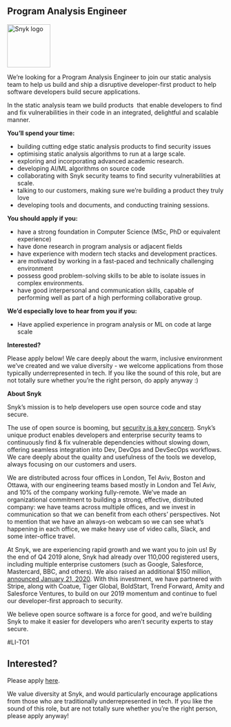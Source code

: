 Program Analysis Engineer
---

<img src="https://res.cloudinary.com/snyk/image/upload/v1537345894/press-kit/brand/logo-black.png" width="100" alt="Snyk logo" />

<p><span style="font-weight: 400;">We’re looking for a Program Analysis Engineer to join our static analysis team to help us build and ship a disruptive developer-first product to help software developers build secure applications.</span></p>
<p><span style="font-weight: 400;">In the static analysis team we build products&nbsp; that enable developers to find and fix vulnerabilities in their code in an integrated, delightful and scalable manner.</span></p>
<p><strong>You’ll spend your time:</strong></p>
<ul>
<li style="font-weight: 400;"><span style="font-weight: 400;">building cutting edge static analysis products to find security issues</span></li>
<li style="font-weight: 400;"><span style="font-weight: 400;">optimising static analysis algorithms to run at a large scale.</span></li>
<li style="font-weight: 400;"><span style="font-weight: 400;">exploring and incorporating advanced academic research.</span></li>
<li style="font-weight: 400;"><span style="font-weight: 400;">developing AI/ML algorithms on source code&nbsp;</span></li>
<li style="font-weight: 400;"><span style="font-weight: 400;">collaborating with Snyk security teams to find security vulnerabilities at scale.&nbsp;</span></li>
<li style="font-weight: 400;"><span style="font-weight: 400;">talking to our customers, making sure we’re building a product they truly love</span></li>
<li style="font-weight: 400;"><span style="font-weight: 400;">developing tools and documents, and conducting training sessions.</span></li>
</ul>
<p><strong>You should apply if you:</strong></p>
<ul>
<li style="font-weight: 400;"><span style="font-weight: 400;">have a strong foundation in Computer Science (MSc, PhD or equivalent experience)</span></li>
<li style="font-weight: 400;"><span style="font-weight: 400;">have done research in program analysis or adjacent fields</span></li>
<li style="font-weight: 400;"><span style="font-weight: 400;">have experience with modern tech stacks and development practices.</span></li>
<li style="font-weight: 400;"><span style="font-weight: 400;">are motivated by working in a fast-paced and technically challenging environment</span></li>
<li style="font-weight: 400;"><span style="font-weight: 400;">possess good problem-solving skills to be able to isolate issues in complex environments.</span></li>
<li style="font-weight: 400;"><span style="font-weight: 400;">have good interpersonal and communication skills, capable of performing well as part of a high performing collaborative group.</span></li>
</ul>
<p><strong>We’d especially love to hear from you if you:</strong></p>
<ul>
<li style="font-weight: 400;"><span style="font-weight: 400;">Have applied experience in program analysis or ML on code at large scale&nbsp;</span></li>
</ul>
<p><strong>Interested?</strong></p>
<p><span style="font-weight: 400;">Please apply below! We care deeply about the warm, inclusive environment we’ve created and we value diversity - we welcome applications from those typically underrepresented in tech. If you like the sound of this role, but are not totally sure whether you’re the right person, do apply anyway :)</span></p>
<p><strong>About Snyk</strong></p>
<p><span style="font-weight: 400;">Snyk’s mission is to help developers use open source code and stay secure.&nbsp;</span></p>
<p><span style="font-weight: 400;">The use of open source is booming, but </span><a href="https://snyk.io/blog/devsecops-insights-2020/"><span style="font-weight: 400;">security is a key concern</span></a><span style="font-weight: 400;">. Snyk’s unique product enables developers and enterprise security teams to continuously find &amp; fix vulnerable dependencies without slowing down, offering seamless integration into Dev, DevOps and DevSecOps workflows. We care deeply about the quality and usefulness of the tools we develop, always focusing on our customers and users.&nbsp;</span></p>
<p><span style="font-weight: 400;">We are distributed across four offices in London, Tel Aviv, Boston and Ottawa, with our engineering teams based mostly in London and Tel Aviv, and 10% of the company working fully-remote. We’ve made an organizational commitment to building a strong, effective, distributed company: we have teams across multiple offices, and we invest in communication so that we can benefit from each others’ perspectives. Not to mention that we have an always-on webcam so we can see what’s happening in each office, we make heavy use of video calls, Slack, and some inter-office travel.</span></p>
<p><span style="font-weight: 400;">At Snyk, we are experiencing rapid growth and we want you to join us! By the end of Q4 2019 alone, Snyk had already over 110,000 registered users, including multiple enterprise customers (such as Google, Salesforce, Mastercard, BBC, and others). We also raised an additional $150 million, </span><a href="https://snyk.io/blog/snyk-closes-150m/"><span style="font-weight: 400;">announced January 21, 2020</span></a><span style="font-weight: 400;">. With this investment, we have partnered with Stripe, along with Coatue, Tiger Global, BoldStart, Trend Forward, Amity and Salesforce Ventures, to build on our 2019 momentum and continue to fuel our developer-first approach to security.&nbsp;</span></p>
<p><span style="font-weight: 400;">We believe open source software is a force for good, and we’re building Snyk to make it easier for developers who aren’t security experts to stay secure.</span></p>
<p><span style="font-weight: 400;">#LI-TO1</span></p>

Interested?
---

Please apply [here](https://boards.greenhouse.io/snyk/jobs/4756771002#app).

We value diversity at Snyk, and would particularly encourage applications from those who are traditionally underrepresented in tech.
If you like the sound of this role, but are not totally sure whether you’re the right person, please apply anyway!
